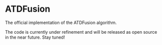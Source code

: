 # ATDFusion

The official implementation of the ATDFusion algorithm.

The code is currently under refinement and will be released as open source in the near future. Stay tuned!
